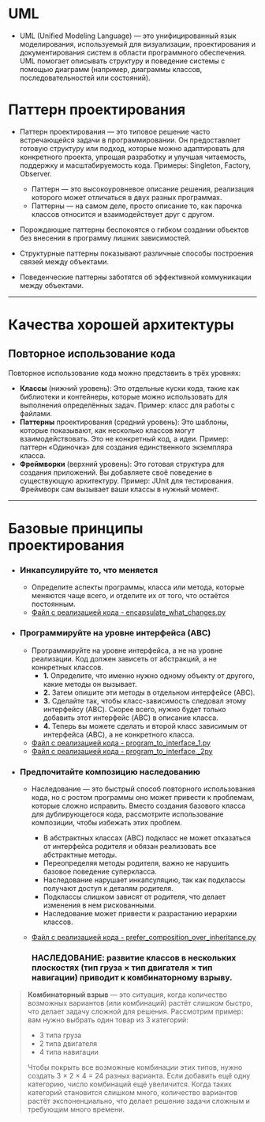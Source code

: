 # UML

- UML (Unified Modeling Language) — это унифицированный язык моделирования, используемый для визуализации,
  проектирования и документирования систем в области программного обеспечения. UML помогает описывать структуру и
  поведение системы с помощью диаграмм (например, диаграммы классов, последовательностей или состояний).

# Паттерн проектирования

- Паттерн проектирования — это типовое решение часто встречающейся задачи в программировании. Он предоставляет готовую
  структуру или подход, которые можно адаптировать для конкретного проекта, упрощая разработку и улучшая читаемость,
  поддержку и масштабируемость кода. Примеры: Singleton, Factory, Observer.
    - Паттерн — это высокоуровневое описание решения, реализация которого может отличаться в двух разных программах.
    - Паттерны — на самом деле, просто описание то, как парочка классов относится и взаимодействует друг с другом.

- Порождающие паттерны беспокоятся о гибком создании объектов без внесения в программу лишних зависимостей.
- Структурные паттерны показывают различные способы построения связей между объектами.
- Поведенческие паттерны заботятся об эффективной коммуникации между объектами.

___

# Качества хорошей архитектуры

## Повторное использование кода

Повторное использование кода можно представить в трёх уровнях:

- **Классы** (нижний уровень): Это отдельные куски кода, такие как библиотеки и контейнеры, которые можно использовать
  для выполнения определённых задач. Пример: класс для работы с файлами.
- **Паттерны** проектирования (средний уровень): Это шаблоны, которые показывают, как несколько классов могут
  взаимодействовать. Это не конкретный код, а идеи. Пример: паттерн «Одиночка» для создания единственного экземпляра
  класса.
- **Фреймворки** (верхний уровень): Это готовая структура для создания приложений. Вы добавляете своё поведение в
  существующую архитектуру. Пример: JUnit для тестирования. Фреймворк сам вызывает ваши классы в нужный момент.

___

# Базовые принципы проектирования

- ### Инкапсулируйте то, что меняется
    - Определите аспекты программы, класса или метода, которые меняются чаще всего, и отделите их от того, что остаётся
      постоянным.
    - [Файл с реализацией кода - encapsulate_what_changes.py](https://github.com/COD-e-x/design_patterns_lab/blob/main/design_patterns_immersion_book/patterns_basics/encapsulate_what_changes.py)
  
- ### Программируйте на уровне интерфейса (ABC)
    - Программируйте на уровне интерфейса, а не на уровне реализации. Код должен зависеть от абстракций, а не конкретных
      классов.
        - **1.** Определите, что именно нужно одному объекту от другого, какие методы он вызывает.
        - **2.** Затем опишите эти методы в отдельном интерфейсе (ABC).
        - **3.** Сделайте так, чтобы класс-зависимость следовал этому интерфейсу (ABC). Скорее всего, нужно будет только
          добавить этот интерфейс (ABC) в описание класса.
        - **4.** Теперь вы можете сделать и второй класс зависимым от интерфейса (ABC), а не конкретного класса.
    - [Файл с реализацией кода - program_to_interface_1.py](https://github.com/COD-e-x/design_patterns_lab/tree/blob/design_patterns_immersion_book/patterns_basics/program_to_interface_1.py)
    - [Файл с реализацией кода - program_to_interface._2py](https://github.com/COD-e-x/design_patterns_lab/tree/blob/design_patterns_immersion_book/patterns_basics/program_to_interface_2.py)

- ### Предпочитайте композицию наследованию

  - Наследование — это быстрый способ повторного использования кода, но с ростом программы оно может привести к проблемам, 
        которые сложно исправить. Вместо создания базового класса для дублирующегося кода, рассмотрите использование композиции, чтобы избежать этих проблем.
    - В абстрактных классах (ABC) подкласс не может отказаться от интерфейса родителя и обязан реализовать 
        все абстрактные методы.
    - Переопределяя методы родителя, важно не нарушить базовое поведение суперкласса.
    - Наследование нарушает инкапсуляцию, так как подклассы получают доступ к деталям родителя.
    - Подклассы слишком зависят от родителя, что делает изменения в нем рискованными.
    - Наследование может привести к разрастанию иерархии классов.
  - [Файл с реализацией кода - prefer_composition_over_inheritance.py](https://github.com/COD-e-x/design_patterns_lab/blob/main/design_patterns_immersion_book/patterns_basics/prefer_composition_over_inheritance.py)

    ### НАСЛЕДОВАНИЕ: развитие классов в нескольких плоскостях (тип груза × тип двигателя × тип навигации) приводит к комбинаторному взрыву.

> **Комбинаторный взрыв** — это ситуация, когда количество возможных вариантов (или комбинаций) растёт слишком быстро, 
    что делает задачу сложной для решения. Рассмотрим пример: вам нужно выбрать один товар из 3 категорий:
>
> - 3 типа груза
> - 2 типа двигателя
> - 4 типа навигации
>
> Чтобы покрыть все возможные комбинации этих типов, нужно создать 3 × 2 × 4 = 24 разных варианта. Если добавить ещё 
    одну категорию, число комбинаций ещё увеличится. Когда таких категорий становится слишком много, количество 
    вариантов растёт экспоненциально, что делает решение задачи сложным и требующим много времени.
